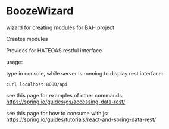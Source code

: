 # BoozeWizard
wizard for creating modules for BAH project

Creates modules

Provides for HATEOAS restful interface

usage: 

  type in console, while server is running to display rest interface:

    curl localhost:8080/api
  
  see this page for examples of other commands: https://spring.io/guides/gs/accessing-data-rest/
  
  see this page for how to consume with js: https://spring.io/guides/tutorials/react-and-spring-data-rest/
